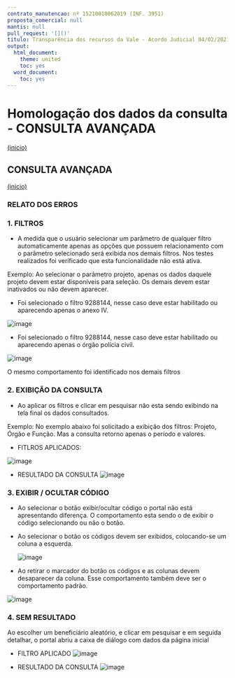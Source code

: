 ```yaml
---
contrato_manutencao: nº 15210010062019 (INF. 3951)
proposta_comercial: null
mantis: null
pull_request: '[]()'
titulo: Transparência dos recursos da Vale - Acordo Judicial 04/02/2021
output:
  html_document:
    theme: united
    toc: yes
  word_document:
    toc: yes
---
```


# Homologação dos dados da consulta - CONSULTA AVANÇADA
<a href="#top">(inicio)</a>

<div class="alert alert-warning">

## CONSULTA AVANÇADA
<a href="#top">(inicio)</a>

 
### RELATO DOS ERROS
### 1. FILTROS 
  
* A medida que o usuário selecionar um parâmetro de qualquer filtro automaticamente apenas as opções que possuem relacionamento com o parâmetro selecionado será exibida nos demais filtros. Nos testes realizados foi verificado que esta funcionalidade não está ativa.
  
Exemplo: Ao selecionar o parâmetro projeto, apenas os dados daquele projeto devem estar disponíveis para seleção. Os demais devem estar inativados ou não devem aparecer. 
  
  - Foi selecionado o filtro 9288144, nesse caso deve estar habilitado ou aparecendo apenas o anexo IV.
  
  ![image](https://user-images.githubusercontent.com/52920939/168069982-9601af3e-da2a-40c3-a425-481ce28c3e23.png)

  - Foi selecionado o filtro 9288144, nesse caso deve estar habilitado ou aparecendo apenas o órgão polícia civil. 
  
  ![image](https://user-images.githubusercontent.com/52920939/168070150-fb0f31fe-79bb-4d21-88ce-df876ff75ef7.png)

O mesmo comportamento foi identificado nos demais filtros
  
### 2. EXIBIÇÃO DA CONSULTA
  
 * Ao aplicar os filtros e clicar em pesquisar não esta sendo exibindo na tela final os dados consultados.
  
Exemplo: No exemplo abaixo foi solicitado a exibição dos filtros: Projeto, Órgão e Função. Mas a consulta retorno apenas o período e valores. 
  
  - FITLROS APLICADOS:
  
  ![image](https://user-images.githubusercontent.com/52920939/168070612-9c68f6dc-f9a3-45b0-b0c9-3b32d6d80d2a.png)

  - RESULTADO DA CONSULTA
  ![image](https://user-images.githubusercontent.com/52920939/168070496-5e8044cf-990a-4077-bfff-62e57d48f5c7.png)

  
### 3. EXIBIR / OCULTAR CÓDIGO
  
 * Ao selecionar o botão exibir/ocultar código o portal não está apresentando diferença. O comportamento esta sendo o de exibir o código selecionando ou não o botão. 
  
- Ao selecionar o botão os códigos devem ser exibidos, colocando-se um coluna a esquerda.
 
  ![image](https://user-images.githubusercontent.com/52920939/168071132-a55695d7-de06-40f8-a9b3-936e0e78c89a.png)

 - Ao retirar o marcador do botão os códigos e as colunas devem desaparecer da coluna. Esse comportamento também deve ser o comportamento padrão.
  
  ![image](https://user-images.githubusercontent.com/52920939/168071312-4e0c1d7c-9159-4dae-b783-3f3a27f7ca52.png)
  
  
  ### 4. SEM RESULTADO
  
  Ao escolher um beneficiário aleatório, e clicar em pesquisar e em seguida detalhar, o portal abriu a caixa de diálogo com dados da página inicial
  
  - FILTRO APLICADO
  ![image](https://user-images.githubusercontent.com/52920939/168071825-0b7eea7f-fa1e-4bfa-95e7-536dc981de59.png)

  - RESULTADO DA CONSULTA
  ![image](https://user-images.githubusercontent.com/52920939/168071757-ae886c94-82d1-4c47-854e-ffff096df56b.png)


